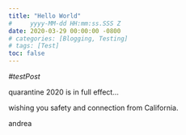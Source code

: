 ```yaml
---
title: "Hello World"
#     yyyy-MM-dd HH:mm:ss.SSS Z 
date: 2020-03-29 00:00:00 -0800
# categories: [Blogging, Testing]
# tags: [Test]
toc: false
---
```


*#testPost*

quarantine 2020 is in full effect...

wishing you safety and connection from California. 

andrea 